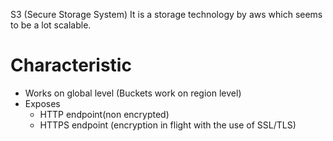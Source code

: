 S3 (Secure Storage System)
It is a storage technology by aws which seems to be a lot scalable.

# Characteristic
- Works on global level (Buckets work on region level)
- Exposes
    - HTTP endpoint(non encrypted)
    - HTTPS endpoint (encryption in flight with the use of SSL/TLS)